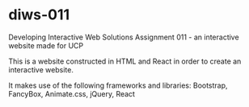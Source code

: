 # diws-011
Developing Interactive Web Solutions Assignment 011 - an interactive website made for UCP

This is a website constructed in HTML and React in order to create an interactive website.

It makes use of the following frameworks and libraries:
Bootstrap, FancyBox, Animate.css, jQuery, React
